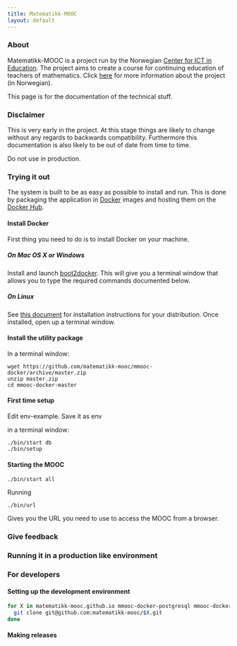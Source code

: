```yaml
---
title: Matematikk-MOOC
layout: default
---
```


### About

Matematikk-MOOC is a project run by the Norwegian
[Center for ICT in Education][ictcenter]. The project aims to create a
course for continuing education of teachers of mathematics. Click
[here][mmooc-project-page] for more information about the project (in
Norwegian).

This page is for the documentation of the technical stuff.

### Disclaimer

This is very early in the project. At this stage things are likely to
change without any regards to backwards compatibility. Furthermore
this documentation is also likely to be out of date from time to time.

Do not use in production.

### Trying it out

The system is built to be as easy as possible to install and run. This
is done by packaging the application in [Docker][docker] images and
hosting them on the [Docker Hub][docker-hub-org].

#### Install Docker

First thing you need to do is to install Docker on your machine.

##### On Mac OS X or Windows

Install and launch [boot2docker][boot2docker]. This will give you a
terminal window that allows you to type the required commands
documented below.

##### On Linux

See [this document][docker-install] for installation instructions for
your distribution. Once installed, open up a terminal window.

#### Install the utility package

In a terminal window:

```
wget https://github.com/matematikk-mooc/mmooc-docker/archive/master.zip
unzip master.zip
cd mmooc-docker-master
```

#### First time setup

Edit env-example. Save it as env

in a terminal window:

```
./bin/start db
./bin/setup
```

#### Starting the MOOC

```
./bin/start all
```

Running

```
./bin/url
```

Gives you the URL you need to use to access the MOOC from a browser.


### Give feedback

### Running it in a production like environment

### For developers

#### Setting up the development environment

```sh
for X in matematikk-mooc.github.io mmooc-docker-postgresql mmooc-docker-redis mmooc-docker-canvas mmooc-docker canvas-lms; do
  git clone git@github.com:matematikk-mooc/$X.git
done
```

#### Making releases

[ictcenter]: https://iktsenteret.no/english
[mmooc-project-page]: https://iktsenteret.no/prosjekter/matematikk-mooc
[docker]: http://docker.com
[docker-install]: https://docs.docker.com/installation/#installation
[boot2docker]: http://boot2docker.io
[docker-hub-org]: https://registry.hub.docker.com/repos/mmooc/
